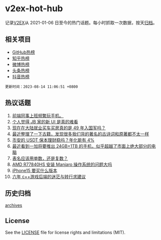 # v2ex-hot-hub

 记录[V2EX](https://www.v2ex.com/)从 2021-01-06 日至今的热门话题。每小时抓取一次数据，按天[归档](archives)。
 
 ## 相关项目

- [GitHub热榜](https://github.com/lonnyzhang423/github-hot-hub)
- [知乎热榜](https://github.com/lonnyzhang423/zhihu-hot-hub)
- [微博热榜](https://github.com/lonnyzhang423/weibo-hot-hub)
- [头条热榜](https://github.com/lonnyzhang423/toutiao-hot-hub)
- [抖音热榜](https://github.com/lonnyzhang423/douyin-hot-hub)


 `更新时间：2023-08-14 11:06:51 +0800`

## 热议话题

1. [前端同事上班频繁玩手机。](https://www.v2ex.com/t/964872)
1. [个人觉得 JB 家的新 UI 是真的难看](https://www.v2ex.com/t/964929)
1. [现在在大陆就业买车买房真的是 49 年入国军吗？](https://www.v2ex.com/t/964974)
1. [最近整理了一下古籍，发现很多我们背的著名的古诗词和原著都不太一样](https://www.v2ex.com/t/964852)
1. [币安的 USDT 保本理财稳吗？年化能有 4%](https://www.v2ex.com/t/964845)
1. [最近看到一加将要推出 24GB+1TB 的手机，似乎超越了市面上绝大部分的电脑](https://www.v2ex.com/t/964958)
1. [表名应该用单数，还是复数？](https://www.v2ex.com/t/964925)
1. [AMD R77840HS 安装 Manjaro 操作系统的问题大吗](https://www.v2ex.com/t/964862)
1. [iPhone15 要买什么版本](https://www.v2ex.com/t/964976)
1. [六年 c++游戏后端的迷茫与转行求建议](https://www.v2ex.com/t/964861)

## 历史归档

[archives](archives)

## License

See the [LICENSE](LICENSE) file for license rights and limitations (MIT).

